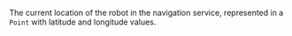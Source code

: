 The current location of the robot in the navigation service, represented in a `Point` with latitude and longitude values.
